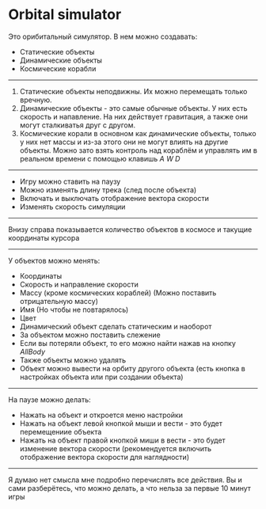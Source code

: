 # Orbital simulator
Это орибитальный симулятор. В нем можно создавать:
- Статические объекты
- Динамические объекты
- Космические корабли

---

1. Статические объекты неподвижны. Их можно перемещать только вречную.
2. Динамические объекты - это самые обычные объекты. У них есть скорость и напавление. На них действует гравитация, а также они могут сталкиватья друг с другом.
3. Космические корали в основном как динамические объекты, только у них нет массы и из-за этого они не могут влиять на другие объекты. Можно зато взять контроль над кораблём и управлять им в реальном времени с помощью клавишь *A* *W* *D*

---

* Игру можно ставить на паузу
* Можно изменять длину трека (след после объекта)
* Включать и выключать отображение вектора скорости
* Изменять скорость симуляции

---

Внизу справа показывается количество объектов в космосе и такущие координаты курсора

---

У объектов можно менять:
* Координаты
* Скорость и направление скорости
* Массу (кроме космических кораблей) (Можно поставить отрицательную массу)
* Имя (Но чтобы не повтарялось)
* Цвет
* Динамический объект сделать статическим и наоборот
* За объектом можно поставить слежение
* Если вы потеряли объект, то его можно найти нажав на кнопку *AllBody*
* Также объекты можно удалять
* Объект можно вывести на орбиту другого объекта (есть кнопка в настройках объекта или при создании объекта)

---

На паузе можно делать:
* Нажать на объект и откроется меню настройки
* Нажать на объект левой кнопкой мыши и вести - это будет перемещениие объекта
* Нажать на объект правой кнопкой миши в вести - это будет изменение вектора скорости (рекомендуется включить отображение вектора скорости для наглядности)

---

Я думаю нет смысла мне подробно перечислять все действия. Вы и сами разберётесь, что можно делать, а что нельза за первые 10 минут игры
